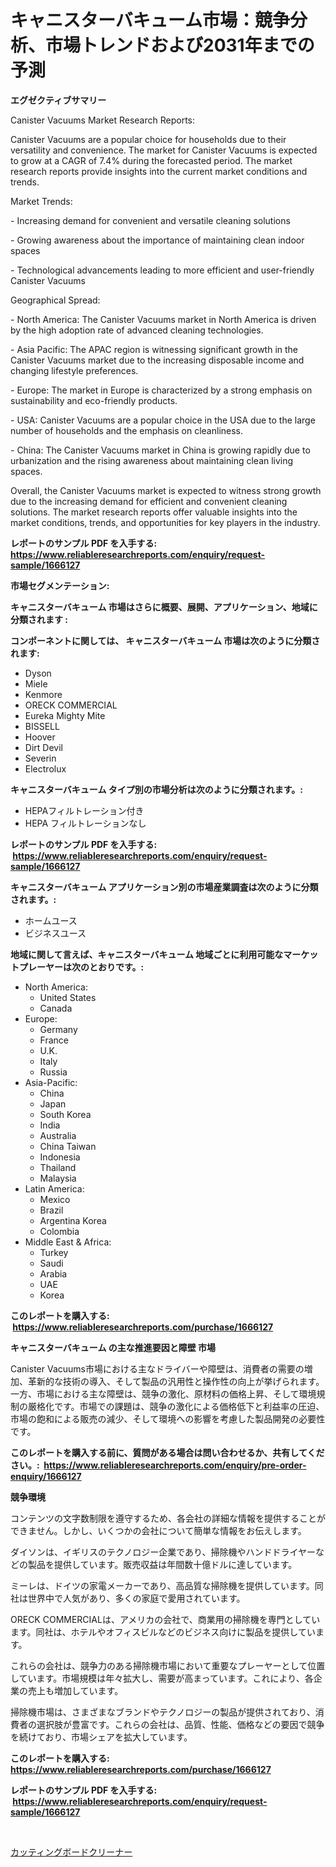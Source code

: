 <p><h1>キャニスターバキューム市場：競争分析、市場トレンドおよび2031年までの予測</h1></p><p><strong>エグゼクティブサマリー</strong></p>
<p><p>Canister Vacuums Market Research Reports:</p><p>Canister Vacuums are a popular choice for households due to their versatility and convenience. The market for Canister Vacuums is expected to grow at a CAGR of 7.4% during the forecasted period. The market research reports provide insights into the current market conditions and trends.</p><p>Market Trends:</p><p>- Increasing demand for convenient and versatile cleaning solutions</p><p>- Growing awareness about the importance of maintaining clean indoor spaces</p><p>- Technological advancements leading to more efficient and user-friendly Canister Vacuums</p><p>Geographical Spread:</p><p>- North America: The Canister Vacuums market in North America is driven by the high adoption rate of advanced cleaning technologies.</p><p>- Asia Pacific: The APAC region is witnessing significant growth in the Canister Vacuums market due to the increasing disposable income and changing lifestyle preferences.</p><p>- Europe: The market in Europe is characterized by a strong emphasis on sustainability and eco-friendly products.</p><p>- USA: Canister Vacuums are a popular choice in the USA due to the large number of households and the emphasis on cleanliness.</p><p>- China: The Canister Vacuums market in China is growing rapidly due to urbanization and the rising awareness about maintaining clean living spaces.</p><p>Overall, the Canister Vacuums market is expected to witness strong growth due to the increasing demand for efficient and convenient cleaning solutions. The market research reports offer valuable insights into the market conditions, trends, and opportunities for key players in the industry.</p></p>
<p><strong>レポートのサンプル PDF を入手する: <a href="https://www.reliableresearchreports.com/enquiry/request-sample/1666127">https://www.reliableresearchreports.com/enquiry/request-sample/1666127</a></strong></p>
<p><strong>市場セグメンテーション:</strong></p>
<p><strong> キャニスターバキューム 市場はさらに概要、展開、アプリケーション、地域に分類されます :</strong></p>
<p><strong>コンポーネントに関しては、 キャニスターバキューム 市場は次のように分類されます: &nbsp;</strong></p>
<p><ul><li>Dyson</li><li>Miele</li><li>Kenmore</li><li>ORECK COMMERCIAL</li><li>Eureka Mighty Mite</li><li>BISSELL</li><li>Hoover</li><li>Dirt Devil</li><li>Severin</li><li>Electrolux</li></ul></p>
<p><strong> キャニスターバキューム タイプ別の市場分析は次のように分類されます。:</strong></p>
<p><ul><li>HEPAフィルトレーション付き</li><li>HEPA フィルトレーションなし</li></ul></p>
<p><strong>レポートのサンプル PDF を入手する: &nbsp;<a href="https://www.reliableresearchreports.com/enquiry/request-sample/1666127">https://www.reliableresearchreports.com/enquiry/request-sample/1666127</a></strong></p>
<p><strong> キャニスターバキューム アプリケーション別の市場産業調査は次のように分類されます。:</strong></p>
<p><ul><li>ホームユース</li><li>ビジネスユース</li></ul></p>
<p><strong>地域に関して言えば、キャニスターバキューム 地域ごとに利用可能なマーケットプレーヤーは次のとおりです。:</strong></p>
<p><ul>
    <li>
        North America:
        <ul>
            <li>United States</li>
            <li>Canada</li>
        </ul>
    </li>
    <li>
        Europe:
        <ul>
            <li>Germany</li>
            <li>France</li>
            <li>U.K.</li>
            <li>Italy</li>
            <li>Russia</li>
        </ul>
    </li>
    <li>
        Asia-Pacific:
        <ul>
            <li>China</li>
            <li>Japan</li>
            <li>South Korea</li>
            <li>India</li>
            <li>Australia</li>
            <li>China Taiwan</li>
            <li>Indonesia</li>
            <li>Thailand</li>
            <li>Malaysia</li>
        </ul>
    </li>
    <li>
        Latin America:
        <ul>
            <li>Mexico</li>
            <li>Brazil</li>
            <li>Argentina Korea</li>
            <li>Colombia</li>
        </ul>
    </li>
    <li>
        Middle East & Africa:
        <ul>
            <li>Turkey</li>
            <li>Saudi</li>
            <li>Arabia</li>
            <li>UAE</li>
            <li>Korea</li>
        </ul>
    </li>
    </ul></p>
<p><strong>このレポートを購入する: &nbsp;<a href="https://www.reliableresearchreports.com/purchase/1666127">https://www.reliableresearchreports.com/purchase/1666127</a></strong></p>
<p><strong>キャニスターバキューム の主な推進要因と障壁 市場</strong></p>
<p><p>Canister Vacuums市場における主なドライバーや障壁は、消費者の需要の増加、革新的な技術の導入、そして製品の汎用性と操作性の向上が挙げられます。一方、市場における主な障壁は、競争の激化、原材料の価格上昇、そして環境規制の厳格化です。市場での課題は、競争の激化による価格低下と利益率の圧迫、市場の飽和による販売の減少、そして環境への影響を考慮した製品開発の必要性です。</p></p>
<p><strong>このレポートを購入する前に、質問がある場合は問い合わせるか、共有してください。:&nbsp; <a href="https://www.reliableresearchreports.com/enquiry/pre-order-enquiry/1666127">https://www.reliableresearchreports.com/enquiry/pre-order-enquiry/1666127</a></strong></p>
<p><strong>競争環境</strong></p>
<p><p>コンテンツの文字数制限を遵守するため、各会社の詳細な情報を提供することができません。しかし、いくつかの会社について簡単な情報をお伝えします。</p><p>ダイソンは、イギリスのテクノロジー企業であり、掃除機やハンドドライヤーなどの製品を提供しています。販売収益は年間数十億ドルに達しています。</p><p>ミーレは、ドイツの家電メーカーであり、高品質な掃除機を提供しています。同社は世界中で人気があり、多くの家庭で愛用されています。</p><p>ORECK COMMERCIALは、アメリカの会社で、商業用の掃除機を専門としています。同社は、ホテルやオフィスビルなどのビジネス向けに製品を提供しています。</p><p>これらの会社は、競争力のある掃除機市場において重要なプレーヤーとして位置しています。市場規模は年々拡大し、需要が高まっています。これにより、各企業の売上も増加しています。</p><p>掃除機市場は、さまざまなブランドやテクノロジーの製品が提供されており、消費者の選択肢が豊富です。これらの会社は、品質、性能、価格などの要因で競争を続けており、市場シェアを拡大しています。</p></p>
<p><strong>このレポートを購入する: &nbsp; <a href="https://www.reliableresearchreports.com/purchase/1666127">https://www.reliableresearchreports.com/purchase/1666127</a></strong></p>
<p><strong>レポートのサンプル PDF を入手する: &nbsp;<a href="https://www.reliableresearchreports.com/enquiry/request-sample/1666127">https://www.reliableresearchreports.com/enquiry/request-sample/1666127</a></strong><strong></strong></p>
<p>&nbsp;</p>
<p><p><a href="https://github.com/Sophiaard2003/Market-Research-Report-List-1/blob/main/244599015139.md">カッティングボードクリーナー</a></p></p>
